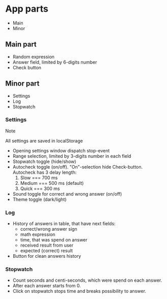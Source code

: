 # App parts
  - Main
  - Minor

## Main part
  - Random expression
  - Answer field, limited by 6-digits number
  - Check button

## Minor part
  - Settings
  - Log
  - Stopwatch

### Settings
> [!NOTE]
> All settings are saved in localStorage

  - Opening settings window dispatch stop-event
  - Range selection, limited by 3-digits number in each field
  - Stopwatch toggle (hide/show)
  - Autocheck toggle (on/off). "On"-selection hide Check-button.
    Autocheck has 3 delay length:
      1. Slow === 700 ms
      2. Medium === 500 ms (default)
      3. Quick === 300 ms
  - Sound toggle for correct and wrong answer (on/off)
  - Theme toggle (dark/light)

### Log
  - History of answers in table, that have next fields:
    - correct/wrong answer sign
    - math expression
    - time, that was spend on answer
    - received result from user
    - expected (correct) result
  - Button for clean answers history

### Stopwatch
  - Count seconds and centi-seconds, which were spend on each answer. 
  - After each answer starts from 0. 
  - Click on stopwatch stops time and breaks possibility to answer.
